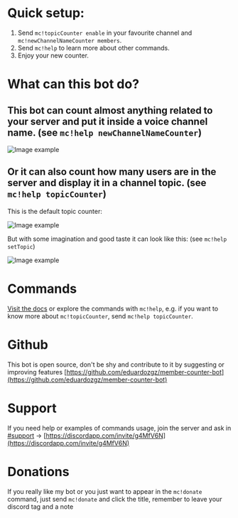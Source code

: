 # Quick setup:
1. Send `mc!topicCounter enable` in your favourite channel and `mc!newChannelNameCounter members`.
2. Send `mc!help` to learn more about other commands.
3. Enjoy your new counter.

# What can this bot do?
## This bot can count almost anything related to your server and put it inside a voice channel name. (see `mc!help newChannelNameCounter`)

![Image example](https://cdn.discordapp.com/attachments/615204695484661762/622922471166705669/unknown.png "Don't hover me!")

## Or it can also count how many users are in the server and display it in a channel topic. (see `mc!help topicCounter`)

This is the default topic counter:

![Image example](https://cdn.discordapp.com/attachments/615204695484661762/622924110024015892/unknown.png "")

But with some imagination and good taste it can look like this: (see `mc!help setTopic`)

![Image example](https://cdn.discordapp.com/attachments/615204695484661762/622923461333090336/unknown.png "Maybe? server")

# Commands
[Visit the docs](https://eduardozgz.com/member-counter/docs) or explore the commands with `mc!help`, e.g. if you want to know more about `mc!topicCounter`, send `mc!help topicCounter`.

# Github
This bot is open source, don't be shy and contribute to it by suggesting or improving features [https://github.com/eduardozgz/member-counter-bot](https://github.com/eduardozgz/member-counter-bot)

# Support 
If you need help or examples of commands usage, join the server and ask in [#support](https://discordapp.com/channels/614777317733957632/614777465683968038) -> [https://discordapp.com/invite/g4MfV6N](https://discordapp.com/invite/g4MfV6N)

# Donations
If you really like my bot or you just want to appear in the `mc!donate` command, just send `mc!donate` and click the title, remember to leave your discord tag and a note
